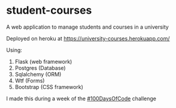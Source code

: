 # student-courses
A web application to manage students and courses in a university

Deployed on heroku at https://university-courses.herokuapp.com/

Using:
1. Flask (web framework)
2. Postgres (Database)
3. Sqlalchemy (ORM)
4. Wtf (Forms)
5. Bootstrap (CSS framework)

I made this during a week of the [#100DaysOfCode](https://www.100daysofcode.com/) challenge
